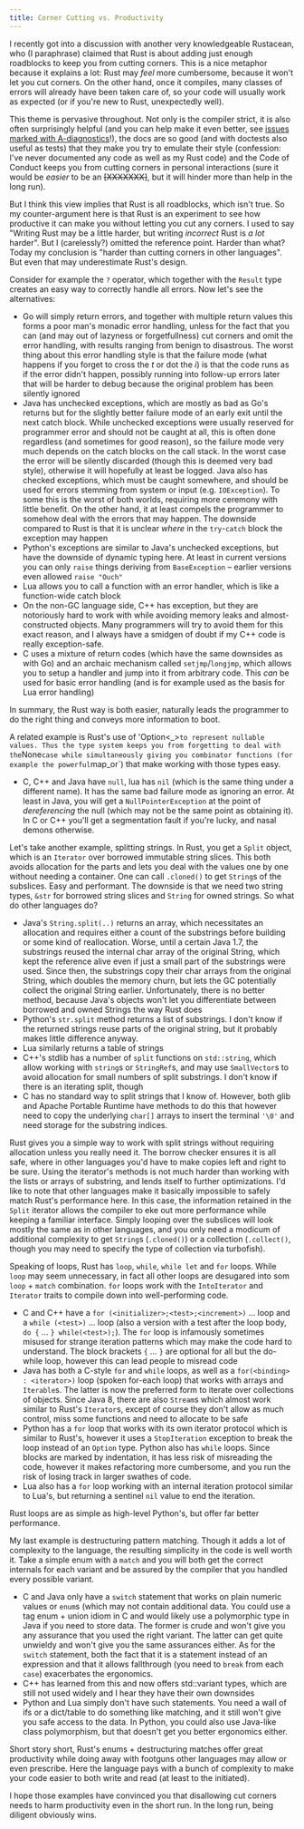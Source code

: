 ```yaml
---
title: Corner Cutting vs. Productivity
---
```


I recently got into a discussion with another very knowledgeable Rustacean, who (I paraphrase)
claimed that Rust is about adding just enough roadblocks to keep you from cutting corners. This is
a nice metaphor because it explains a lot: Rust may *feel* more cumbersome, because it won't let
you cut corners. On the other hand, once it compiles, many classes of errors will already have been
taken care of, so your code will usually work as expected (or if you're new to Rust, unexpectedly
well).

This theme is pervasive throughout. Not only is the compiler strict, it is also often surprisingly
helpful (and you can help make it even better, see [issues marked with A-diagnostics](TODO)!), the
docs are so good (and with doctests also useful as tests) that they make you try to emulate their
style (confession: I've never documented any code as well as my Rust code) and the Code of Conduct
keeps you from cutting corners in personal interactions (sure it would be *easier* to be an
<s>[XXXXXXX]</s>, but it will hinder more than help in the long run).

But I think this view implies that Rust is all roadblocks, which isn't true. So my counter-argument
here is that Rust is an experiment to see how productive it can make you without letting you cut
any corners. I used to say "Writing Rust may be a little harder, but writing *incorrect* Rust is *a
lot* harder". But I (carelessly?) omitted the reference point. Harder than what? Today my
conclusion is "harder than cutting corners in other languages". But even that may underestimate
Rust's design.

Consider for example the `?` operator, which together with the `Result` type creates an easy way to
correctly handle all errors. Now let's see the alternatives:

* Go will simply return errors, and together with multiple return values this forms a poor man's
monadic error handling, unless for the fact that you can (and may out of lazyness or
forgetfullness) cut corners and omit the error handling, with results ranging from benign to
disastrous. The worst thing about this error handling style is that the failure mode (what happens
if you forget to cross the *t* or dot the *i*) is that the code runs as if the error didn't happen,
possibly running into follow-up errors later that will be harder to debug because the original
problem has been silently ignored
* Java has unchecked exceptions, which are mostly as bad as Go's returns but for the slightly
better failure mode of an early exit until the next catch block. While unchecked exceptions were
usually reserved for programmer error and should not be caught at all, this is often done
regardless (and sometimes for good reason), so the failure mode very much depends on the catch
blocks on the call stack. In the worst case the error will be silently discarded (though this is
deemed very bad style), otherwise it will hopefully at least be logged. Java also has checked
exceptions, which must be caught somewhere, and should be used for errors stemming from system or
input (e.g. `IOException`). To some this is the worst of both worlds, requiring more ceremony with
little benefit. On the other hand, it at least compels the programmer to somehow deal with the
errors that may happen. The downside compared to Rust is that it is unclear *where* in the
`try`-`catch` block the exception may happen
* Python's exceptions are similar to Java's unchecked exceptions, but have the downside of dynamic
typing here. At least in current versions you can only `raise` things deriving from `BaseException`
– earlier versions even allowed `raise "Ouch"`
* Lua allows you to call a function with an error handler, which is like a function-wide catch
block
* On the non-GC language side, C++ has exception, but they are notoriously hard to work with while
avoiding memory leaks and almost-constructed objects. Many programmers will try to avoid them for
this exact reason, and I always have a smidgen of doubt if my C++ code is really exception-safe.
* C uses a mixture of return codes (which have the same downsides as with Go) and an archaic
mechanism called `setjmp`/`longjmp`, which allows you to setup a handler and jump into it from
arbitrary code. This *can* be used for basic error handling (and is for example used as the basis
for Lua error handling)

In summary, the Rust way is both easier, naturally leads the programmer to do the right thing and
conveys more information to boot.

A related example is Rust's use of 'Option<_>` to represent nullable values. Thus the type system
keeps you from forgetting to deal with the `None` case while simultaneously giving you combinator
functions (for example the powerful `map_or`) that make working with those types easy.

* C, C++ and Java have `null`, lua has `nil` (which is the same thing under a different name). It
has the same bad failure mode as ignoring an error. At least in Java, you will get a
`NullPointerException` at the point of *dereferencing* the null (which may not be the same point as
obtaining it). In C or C++ you'll get a segmentation fault if you're lucky, and nasal demons
otherwise.

Let's take another example, splitting strings. In Rust, you get a `Split` object, which is an
`Iterator` over borrowed immutable string slices. This both avoids allocation for the parts and
lets you deal with the values one by one without needing a container. One can call `.cloned()` to
get `String`s of the subslices. Easy and performant. The downside is that we need two string types,
`&str` for borrowed string slices and `String` for owned strings. So what do other languages do?

* Java's `String.split(..)` returns an array, which necessitates an allocation and requires either
a count of the substrings before building or some kind of reallocation. Worse, until a certain Java
1.7, the substrings reused the internal char array of the original String, which kept the reference
alive even if just a small part of the substrings were used. Since then, the substrings copy their
char arrays from the original String, which doubles the memory churn, but lets the GC potentially
collect the original String earlier. Unfortunately, there is no better method, because Java's
objects won't let you differentiate between borrowed and owned Strings the way Rust does
* Python's `str.split` method returns a list of substrings. I don't know if the returned strings
reuse parts of the original string, but it probably makes little difference anyway.
* Lua similarly returns a table of strings
* C++'s stdlib has a number of `split` functions on `std::string`, which allow working with
`string`s or `StringRef`s, and may use `SmallVector`s to avoid allocation for small numbers of
split substrings. I don't know if there is an iterating split, though
* C has no standard way to split strings that I know of. However, both glib and Apache Portable
Runtime have methods to do this that however need to copy the underlying `char[]` arrays to insert
the terminal `'\0'` and need storage for the substring indices.

Rust gives you a simple way to work with split strings without requiring allocation unless you
really need it. The borrow checker ensures it is all safe, where in other languages you'd have to
make copies left and right to be sure. Using the iterator's methods is not much harder than working
with the lists or arrays of substring, and lends itself to further optimizations. I'd like to note
that other languages make it basically impossible to safely match Rust's performance here. In this
case, the information retained in the `Split` iterator allows the compiler to eke out more
performance while keeping a familiar interface. Simply looping over the subslices will look mostly
the same as in other languages, and you only need a modicum of additional complexity to get
`String`s (`.cloned()`) or a collection (`.collect()`, though you may need to specify the type of
collection via turbofish).

Speaking of loops, Rust has `loop`, `while`, `while let` and `for` loops. While `loop` may seem
unnecessary, in fact all other loops are desugared into som `loop` + `match` combination. `for`
loops work with the `IntoIterator` and `Iterator` traits to compile down into well-performing code.

* C and C++ have a `for (<initializer>;<test>;<increment>)` … loop and a `while (<test>)` … loop
(also a version with a test after the loop body, `do {` … `} while(<test>);`). The `for` loop is
infamously sometimes misused for strange iteration patterns which may make the code hard to
understand. The block brackets `{` … `}` are optional for all but the do-while loop, however this
can lead people to misread code
* Java has both a C-style `for` and `while` loops, as well as a `for(<binding> : <iterator>)` loop
(spoken for-each loop) that works with arrays and `Iterable`s. The latter is now the preferred form
to iterate over collections of objects. Since Java 8, there are also `Stream`s which almost work
similar to Rust's `Iterator`s, except of course they don't allow as much control, miss some
functions and need to allocate to be safe
* Python has a `for` loop that works with its own iterator protocol which is similar to Rust's,
however it uses a `StopIteration` exception to break the loop instead of an `Option` type. Python
also has `while` loops. Since blocks are marked by indentation, it has less risk of misreading the
code, however it makes refactoring more cumbersome, and you run the risk of losing track in larger
swathes of code.
* Lua also has a `for` loop working with an internal iteration protocol similar to Lua's, but
returning a sentinel `nil` value to end the iteration.

Rust loops are as simple as high-level Python's, but offer far better performance.

My last example is destructuring pattern matching. Though it adds a lot of complexity to the
language, the resulting simplicity in the code is well worth it. Take a simple enum with a `match`
and you will both get the correct internals for each variant and be assured by the compiler that
you handled every possible variant.

* C and Java only have a `switch` statement that works on plain numeric values or `enum`s (which
may not contain additional data. You could use a tag enum + union idiom in C and would likely use a
polymorphic type in Java if you need to store data. The former is crude and won't give you any
assurance that you used the right variant. The latter can get quite unwieldy and won't give you the
same assurances either. As for the `switch` statement, both the fact that it is a statement instead
of an expression and that it allows fallthrough (you need to `break` from each `case`) exacerbates
the ergonomics.
* C++ has learned from this and now offers std::variant types, which are still not used widely and
I hear they have their own downsides
* Python and Lua simply don't have such statements. You need a wall of ifs or a dict/table to do
something like matching, and it still won't give you safe access to the data. In Python, you could
also use Java-like class polymorphism, but that doesn't get you better ergonomics either.

Short story short, Rust's enums + destructuring matches offer great productivity while doing away
with footguns other languages may allow or even prescribe. Here the language pays with a bunch of
complexity to make your code easier to both write and read (at least to the initiated).

I hope those examples have convinced you that disallowing cut corners needs to harm productivity
even in the short run. In the long run, being diligent obviously wins.
